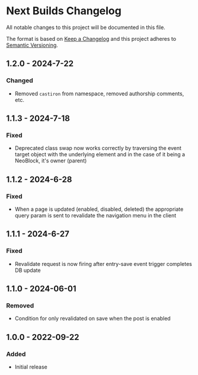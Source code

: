 # Next Builds Changelog

All notable changes to this project will be documented in this file.

The format is based on [Keep a Changelog](http://keepachangelog.com/) and this project adheres to [Semantic Versioning](http://semver.org/).

## 1.2.0 - 2024-7-22
### Changed
- Removed `castiron` from namespace, removed authorship comments, etc.

## 1.1.3 - 2024-7-18
### Fixed
- Deprecated class swap now works correctly by traversing the event target object with the underlying element and in the case of it being a NeoBlock, it's owner (parent)

## 1.1.2 - 2024-6-28
### Fixed
- When a page is updated (enabled, disabled, deleted) the appropriate query param is sent to revalidate the navigation menu in the client

## 1.1.1 - 2024-6-27
### Fixed
- Revalidate request is now firing after entry-save event trigger completes DB update

## 1.1.0 - 2024-06-01
### Removed
- Condition for only revalidated on save when the post is enabled

## 1.0.0 - 2022-09-22
### Added
- Initial release
